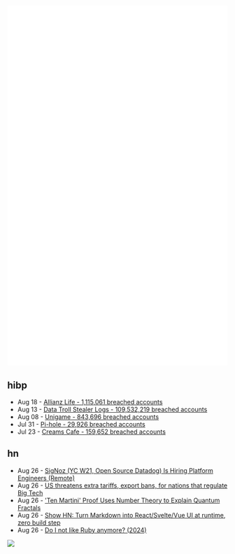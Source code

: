 ![Metrics](https://raw.githubusercontent.com/phixion/phixion/master/metrics.svg)

## hibp

<!--
for https://github.com/phixion/phixion/blob/main/.github/workflows/feeds.yml
-->
<!--START_SECTION:haveibeenpwnd-->
- Aug 18 - [Allianz Life - 1,115,061 breached accounts](https://haveibeenpwned.com/Breach/AllianzLife)
- Aug 13 - [Data Troll Stealer Logs - 109,532,219 breached accounts](https://haveibeenpwned.com/Breach/DataTrollStealerLogs)
- Aug 08 - [Unigame - 843,696 breached accounts](https://haveibeenpwned.com/Breach/Unigame)
- Jul 31 - [Pi-hole - 29,926 breached accounts](https://haveibeenpwned.com/Breach/ThePi-Hole)
- Jul 23 - [Creams Cafe - 159,652 breached accounts](https://haveibeenpwned.com/Breach/CreamsCafe)
<!--END_SECTION:haveibeenpwnd-->

## hn

<!--
for https://github.com/phixion/phixion/blob/main/.github/workflows/feeds.yml
-->
<!--START_SECTION:hn-->
- Aug 26 - [SigNoz (YC W21, Open Source Datadog) Is Hiring Platform Engineers (Remote)](https://jobs.ashbyhq.com/SigNoz/01ebd081-db0c-4eec-8a8b-e346bc3f14a7)
- Aug 26 - [US threatens extra tariffs, export bans, for nations that regulate Big Tech](https://www.theregister.com/2025/08/26/trump_tech_tax_threat/)
- Aug 26 - ['Ten Martini' Proof Uses Number Theory to Explain Quantum Fractals](https://www.quantamagazine.org/ten-martini-proof-uses-number-theory-to-explain-quantum-fractals-20250825/)
- Aug 26 - [Show HN: Turn Markdown into React/Svelte/Vue UI at runtime, zero build step](https://markdown-ui.com/)
- Aug 26 - [Do I not like Ruby anymore? (2024)](https://sgt.hootr.club/molten-matter/maybe-i-like-python-now/)
<!--END_SECTION:hn-->

<!--
for https://yhype.me
-->
![](https://hit.yhype.me/github/profile?user_id=13013670)
